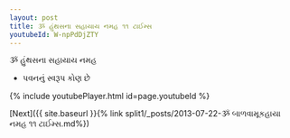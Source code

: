 ```yaml
---
layout: post
title: ૐ હુંથસના સહાયાય નમહ ૧૧ ટાઈમ્સ
youtubeId: W-npPdDjZTY
---
```

 
 
 ૐ હુંથસના સહાયાય નમહ  
 
 -  પવનનું સ્વરૂપ કોણ છે 
 
  
 
  
 
 
 
 
 
 


{% include youtubePlayer.html id=page.youtubeId %}
 
[Next]({{ site.baseurl }}{% link  split1/_posts/2013-07-22-ૐ બાળવામૂકહાયા નમહ ૧૧ ટાઈમ્સ.md%})
 
